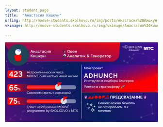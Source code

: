 ```yaml
---
layout: student_page
title:  "Анастасия Кишкун"
urlimg: http://moove-students.skolkovo.ru/img/posts/Анастасия%20Кишкун.png
vkimage: http://moove-students.skolkovo.ru/img/vkimage/Анастасия%20Кишкун%20для%20Вк.png

---
```

<img class="img-fluid" src="/img/posts/Анастасия Кишкун.png" alt="moove-2">
